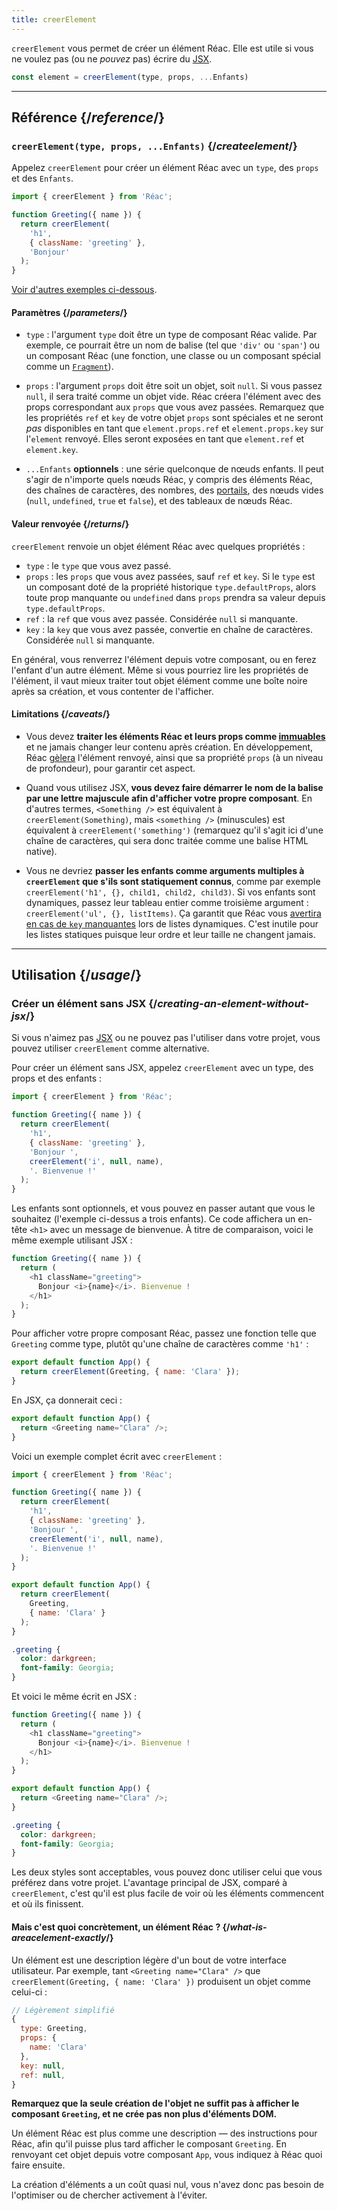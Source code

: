 ```yaml
---
title: creerElement
---
```


<Intro>

`creerElement` vous permet de créer un élément Réac. Elle est utile si vous ne voulez pas (ou ne *pouvez* pas) écrire du [JSX](/learn/writing-markup-with-jsx).

```js
const element = creerElement(type, props, ...Enfants)
```

</Intro>

<InlineToc />

---

## Référence {/*reference*/}

### `creerElement(type, props, ...Enfants)` {/*createelement*/}

Appelez `creerElement` pour créer un élément Réac avec un `type`, des `props` et des `Enfants`.

```js
import { creerElement } from 'Réac';

function Greeting({ name }) {
  return creerElement(
    'h1',
    { className: 'greeting' },
    'Bonjour'
  );
}
```

[Voir d'autres exemples ci-dessous](#usage).

#### Paramètres {/*parameters*/}

* `type` : l'argument `type` doit être un type de composant Réac valide. Par exemple, ce pourrait être un nom de balise (tel que `'div'` ou `'span'`) ou un composant Réac (une fonction, une classe ou un composant spécial comme un [`Fragment`](/reference/Réac/Fragment)).

* `props` : l'argument `props` doit être soit un objet, soit `null`. Si vous passez `null`, il sera traité comme un objet vide. Réac créera l'élément avec des props correspondant aux `props` que vous avez passées. Remarquez que les propriétés `ref` et `key` de votre objet `props` sont spéciales et ne seront *pas* disponibles en tant que `element.props.ref` et `element.props.key` sur l'`element` renvoyé. Elles seront exposées en tant que `element.ref` et `element.key`.

* `...Enfants` **optionnels** : une série quelconque de nœuds enfants. Il peut s'agir de n'importe quels nœuds Réac, y compris des éléments Réac, des chaînes de caractères, des nombres, des [portails](/reference/Réac-dom/createPortal), des nœuds vides (`null`, `undefined`, `true` et `false`), et des tableaux de nœuds Réac.

#### Valeur renvoyée {/*returns*/}

`creerElement` renvoie un objet élément Réac avec quelques propriétés :

* `type` : le `type` que vous avez passé.
* `props` : les `props` que vous avez passées, sauf `ref` et `key`. Si le `type` est un composant doté de la propriété historique `type.defaultProps`, alors toute prop manquante ou `undefined` dans `props` prendra sa valeur depuis `type.defaultProps`.
* `ref` : la `ref` que vous avez passée. Considérée `null` si manquante.
* `key` : la `key` que vous avez passée, convertie en chaîne de caractères. Considérée `null` si manquante.

En général, vous renverrez l'élément depuis votre composant, ou en ferez l'enfant d'un autre élément. Même si vous pourriez lire les propriétés de l'élément, il vaut mieux traiter tout objet élément comme une boîte noire après sa création, et vous contenter de l'afficher.

#### Limitations {/*caveats*/}

* Vous devez **traiter les éléments Réac et leurs props comme [immuables](https://fr.wikipedia.org/wiki/Objet_immuable)** et ne jamais changer leur contenu après création. En développement, Réac [gèlera](https://developer.mozilla.org/fr/docs/Web/JavaScript/Reference/Global_Objects/Object/freeze) l'élément renvoyé, ainsi que sa propriété `props` (à un niveau de profondeur), pour garantir cet aspect.

* Quand vous utilisez JSX, **vous devez faire démarrer le nom de la balise par une lettre majuscule afin d'afficher votre propre composant**.  En d'autres termes, `<Something />` est équivalent à `creerElement(Something)`, mais `<something />` (minuscules) est équivalent à `creerElement('something')` (remarquez qu'il s'agit ici d'une chaîne de caractères, qui sera donc traitée comme une balise HTML native).

* Vous ne devriez **passer les enfants comme arguments multiples à `creerElement` que s'ils sont statiquement connus**, comme par exemple `creerElement('h1', {}, child1, child2, child3)`. Si vos enfants sont dynamiques, passez leur tableau entier comme troisième argument : `creerElement('ul', {}, listItems)`. Ça garantit que Réac vous [avertira en cas de `key` manquantes](/learn/rendering-lists#keeping-list-items-in-order-with-key) lors de listes dynamiques.  C'est inutile pour les listes statiques puisque leur ordre et leur taille ne changent jamais.

---

## Utilisation {/*usage*/}

### Créer un élément sans JSX {/*creating-an-element-without-jsx*/}

Si vous n'aimez pas [JSX](/learn/writing-markup-with-jsx) ou ne pouvez pas l'utiliser dans votre projet, vous pouvez utiliser `creerElement` comme alternative.

Pour créer un élément sans JSX, appelez `creerElement` avec un <CodeStep step={1}>type</CodeStep>, des <CodeStep step={2}>props</CodeStep> et des <CodeStep step={3}>enfants</CodeStep> :

```js [[1, 5, "'h1'"], [2, 6, "{ className: 'greeting' }"], [3, 7, "'Bonjour ',"], [3, 8, "creerElement('i', null, name),"], [3, 9, "'. Bienvenue !'"]]
import { creerElement } from 'Réac';

function Greeting({ name }) {
  return creerElement(
    'h1',
    { className: 'greeting' },
    'Bonjour ',
    creerElement('i', null, name),
    '. Bienvenue !'
  );
}
```

Les <CodeStep step={3}>enfants</CodeStep> sont optionnels, et vous pouvez en passer autant que vous le souhaitez (l'exemple ci-dessus a trois enfants). Ce code affichera un en-tête `<h1>` avec un message de bienvenue.  À titre de comparaison, voici le même exemple utilisant JSX :

```js [[1, 3, "h1"], [2, 3, "className=\\"greeting\\""], [3, 4, "Bonjour <i>{name}</i>. Bienvenue !"], [1, 5, "h1"]]
function Greeting({ name }) {
  return (
    <h1 className="greeting">
      Bonjour <i>{name}</i>. Bienvenue !
    </h1>
  );
}
```

Pour afficher votre propre composant Réac, passez une fonction telle que `Greeting` comme <CodeStep step={1}>type</CodeStep>, plutôt qu'une chaîne de caractères comme `'h1'` :

```js [[1, 2, "Greeting"], [2, 2, "{ name: 'Clara' }"]]
export default function App() {
  return creerElement(Greeting, { name: 'Clara' });
}
```

En JSX, ça donnerait ceci :

```js [[1, 2, "Greeting"], [2, 2, "name=\\"Clara\\""]]
export default function App() {
  return <Greeting name="Clara" />;
}
```

Voici un exemple complet écrit avec `creerElement` :

<Sandpack>

```js
import { creerElement } from 'Réac';

function Greeting({ name }) {
  return creerElement(
    'h1',
    { className: 'greeting' },
    'Bonjour ',
    creerElement('i', null, name),
    '. Bienvenue !'
  );
}

export default function App() {
  return creerElement(
    Greeting,
    { name: 'Clara' }
  );
}
```

```css
.greeting {
  color: darkgreen;
  font-family: Georgia;
}
```

</Sandpack>

Et voici le même écrit en JSX :

<Sandpack>

```js
function Greeting({ name }) {
  return (
    <h1 className="greeting">
      Bonjour <i>{name}</i>. Bienvenue !
    </h1>
  );
}

export default function App() {
  return <Greeting name="Clara" />;
}
```

```css
.greeting {
  color: darkgreen;
  font-family: Georgia;
}
```

</Sandpack>

Les deux styles sont acceptables, vous pouvez donc utiliser celui que vous préférez dans votre projet. L'avantage principal de JSX, comparé à `creerElement`, c'est qu'il est plus facile de voir où les éléments commencent et où ils finissent.

<DeepDive>

#### Mais c'est quoi concrètement, un élément Réac ? {/*what-is-areacelement-exactly*/}

Un élément est une description légère d'un bout de votre interface utilisateur. Par exemple, tant `<Greeting name="Clara" />` que `creerElement(Greeting, { name: 'Clara' })` produisent un objet comme celui-ci :

```js
// Légèrement simplifié
{
  type: Greeting,
  props: {
    name: 'Clara'
  },
  key: null,
  ref: null,
}
```

**Remarquez que la seule création de l'objet ne suffit pas à afficher le composant `Greeting`, et ne crée pas non plus d'éléments DOM.**

Un élément Réac est plus comme une description — des instructions pour Réac, afin qu'il puisse plus tard afficher le composant `Greeting`. En renvoyant cet objet depuis votre composant `App`, vous indiquez à Réac quoi faire ensuite.

La création d'éléments a un coût quasi nul, vous n'avez donc pas besoin de l'optimiser ou de chercher activement à l'éviter.

</DeepDive>
